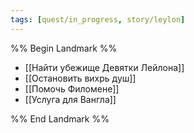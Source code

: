 ```yaml
---
tags: [quest/in_progress, story/leylon]
---
```


%% Begin Landmark %%
- [[Найти убежище Девятки Лейлона]]
- [[Остановить вихрь душ]]
- [[Помочь Филомене]]
- [[Услуга для Вангла]]

%% End Landmark %%
